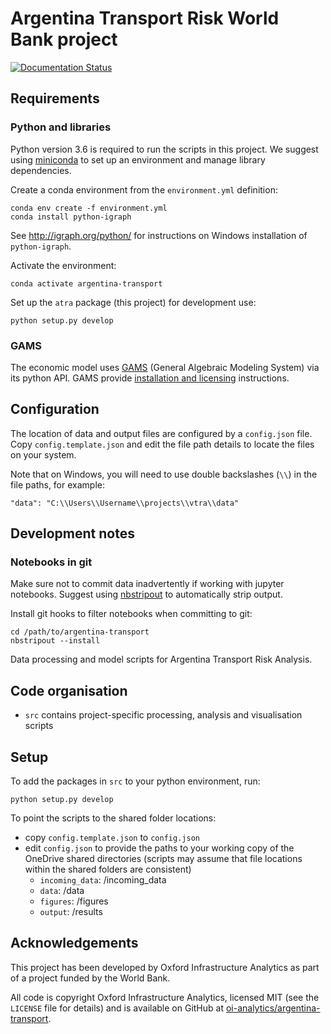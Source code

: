 # Argentina Transport Risk World Bank project

[![Documentation Status](https://readthedocs.org/projects/argentina-transport-risk-analysis/badge/?version=latest)](https://argentina-transport-risk-analysis.readthedocs.io/en/latest/?badge=latest)

## Requirements

### Python and libraries

Python version 3.6 is required to run the scripts in this project. We suggest using
[miniconda](https://conda.io/miniconda.html) to set up an environment and manage library
dependencies.

Create a conda environment from the `environment.yml` definition:

    conda env create -f environment.yml
    conda install python-igraph

See http://igraph.org/python/ for instructions on Windows installation of `python-igraph`.

Activate the environment:

    conda activate argentina-transport

Set up the `atra` package (this project) for development use:

    python setup.py develop


### GAMS

The economic model uses [GAMS](https://www.gams.com/) (General Algebraic Modeling System) via
its python API. GAMS provide [installation and
licensing](https://www.gams.com/latest/docs/UG_MAIN.htm) instructions.


## Configuration

The location of data and output files are configured by a `config.json` file. Copy
`config.template.json` and edit the file path details to locate the files on your system.

Note that on Windows, you will need to use double backslashes (`\\`) in the file paths, for
example:

    "data": "C:\\Users\\Username\\projects\\vtra\\data"


## Development notes

### Notebooks in git

Make sure not to commit data inadvertently if working with jupyter notebooks. Suggest using
[nbstripout](https://github.com/kynan/nbstripout) to automatically strip output.

Install git hooks to filter notebooks when committing to git:

    cd /path/to/argentina-transport
    nbstripout --install


Data processing and model scripts for Argentina Transport Risk Analysis.

## Code organisation

- `src` contains project-specific processing, analysis and visualisation scripts

## Setup

To add the packages in `src` to your python environment, run:

```
python setup.py develop
```

To point the scripts to the shared folder locations:
- copy `config.template.json` to `config.json`
- edit `config.json` to provide the paths to your working copy of the OneDrive shared
  directories (scripts may assume that file locations within the shared folders are consistent)
  - `incoming_data`: /incoming_data
  - `data`: /data
  - `figures`: /figures
  - `output`: /results


## Acknowledgements

This project has been developed by Oxford Infrastructure Analytics as part of a project funded
by the World Bank.

All code is copyright Oxford Infrastructure Analytics, licensed MIT (see the `LICENSE` file for
details) and is available on GitHub at
[oi-analytics/argentina-transport](https://github.com/oi-analytics/argentina-transport).
